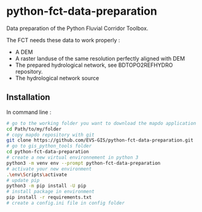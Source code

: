 # python-fct-data-preparation
Data preparation of the Python Fluvial Corridor Toolbox.

The FCT needs these data to work properly : 
- A DEM
- A raster landuse of the same resolution perfectly aligned with DEM
- The prepared hydrological network, see BDTOPO2REFHYDRO repository.
- The hydrological network source 

## Installation
In command line :

``` bash
# go to the working folder you want to download the mapdo application
cd Path/to/my/folder
# copy mapdo repository with git
git clone https://github.com/EVS-GIS/python-fct-data-preparation.git
# go to gis_python_tools folder
cd python-fct-data-preparation
# create a new virtual environnement in python 3
python3 -m venv env --prompt python-fct-data-preparation
# activate your new environment
.\env\Scripts\activate
# update pip
python3 -m pip install -U pip
# install package in environment
pip install -r requirements.txt
# create a config.ini file in config folder
```